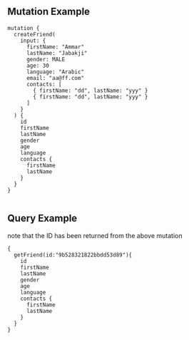
## Mutation Example
```
mutation {
  createFriend(
    input: {
      firstName: "Ammar"
      lastName: "Jabakji"
      gender: MALE
      age: 30
      language: "Arabic"
      email: "aa@ff.com"
      contacts: [
        { firstName: "dd", lastName: "yyy" }
        { firstName: "dd", lastName: "yyy" }
      ]
    }
  ) {
    id
    firstName
    lastName
    gender
    age
    language
    contacts {
      firstName
      lastName
    }
  }
}


```

## Query Example
note that the ID has been returned from the above mutation

```
{
  getFriend(id:"9b528321822bbdd53d89"){
    id
    firstName
    lastName
    gender
    age
    language
    contacts {
      firstName
      lastName
    }
  }
}

```
